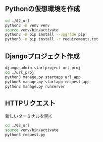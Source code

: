 ## Pythonの仮想環境を作成

```sh
cd ./02_url
python3 -m venv venv
source venv/bin/activate
python3 -m pip install --upgrade pip
python3 -m pip install -r requirements.txt
```

## Djangoプロジェクト作成

```sh
django-admin startproject url_proj
cd ./url_proj
python3 manage.py startapp url_app
python3 manage.py startapp request_app
python3 manage.py runserver
```

## HTTPリクエスト

新しいターミナルを開く

```sh
cd ./02_url
source venv/bin/activate
python3 request.py
```